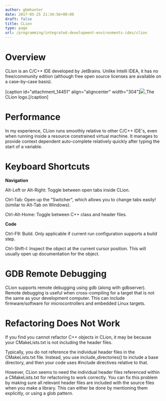 ```yaml
---
author: gbmhunter
date: 2017-05-25 21:34:56+00:00
draft: false
title: CLion
type: page
url: /programming/integrated-development-environments-ides/clion
---
```


# Overview




CLion is an C/C++ IDE developed by JetBrains. Unlike Intelli IDEA, it has no free/community edition (although free open source licenses are available on a case-by-case basis).



[caption id="attachment_14451" align="aligncenter" width="304"][![](http://blog.mbedded.ninja/wp-content/uploads/2017/05/clion-logo.png)
](http://blog.mbedded.ninja/wp-content/uploads/2017/05/clion-logo.png) The CLion logo.[/caption]



# Performance




In my experience, CLion runs smoothly relative to other C/C++ IDE's, even when running inside a resource constrained virtual machine. It manages to provide context dependent auto-complete relatively quickly after typing the start of a variable.




# Keyboard Shortcuts




**Navigation**




Alt-Left or Alt-Right: Toggle between open tabs inside CLion.




Ctrl-Tab: Open up the "Switcher", which allows you to change tabs easily! (similar to Alt-Tab on Windows).




Ctrl-Alt-Home: Toggle between C++ class and header files.




**Code**




Ctrl-F9: Build. Only applicable if current run configuration supports a build step.




Ctrl-Shift-I: Inspect the object at the current cursor position. This will usually open up documentation for the object.




# GDB Remote Debugging




CLion supports remote debugging using gdb (along with gdbserver). Remote debugging is useful when cross-compiling for a target that is not the same as your development computer. This can include firmware/software for microcontrollers and embedded Linux targets.




# Refactoring Does Not Work




If you find you cannot refactor C++ objects in CLion, it may be because your CMakeLists.txt is not including the header files.




Typically, you do not reference the individual header files in the CMakeLists.txt file. Instead, you use include_directories() to include a base directory, and then your code uses #include directives relative to that.




However, CLion seems to need the individual header files referenced within a CMakeLists.txt for refactoring to work correctly. You can fix this problem by making sure all relevant header files are included with the source files when you make a library. This can either be done by mentioning them explicitly, or using a glob pattern.



